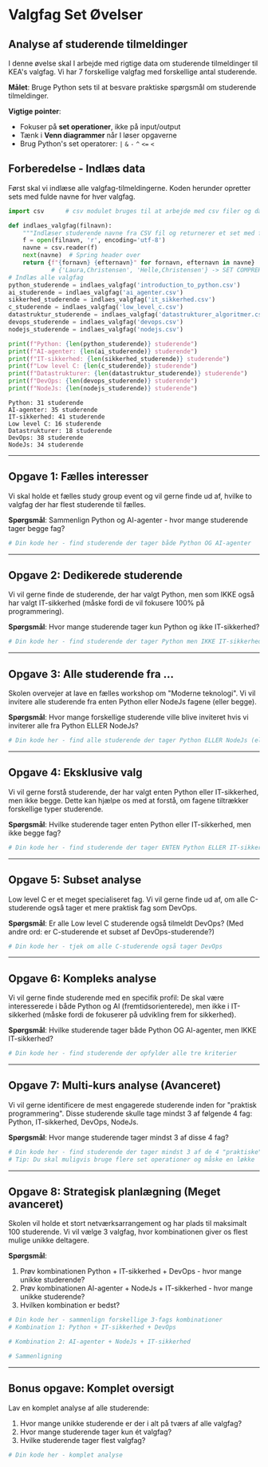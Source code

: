 # Valgfag Set Øvelser
## Analyse af studerende tilmeldinger

I denne øvelse skal I arbejde med rigtige data om studerende tilmeldinger til KEA's valgfag. Vi har 7 forskellige valgfag med forskellige antal studerende.

**Målet**: Bruge Python sets til at besvare praktiske spørgsmål om studerende tilmeldinger.

**Vigtige pointer**:
- Fokuser på **set operationer**, ikke på input/output
- Tænk i **Venn diagrammer** når I løser opgaverne
- Brug Python's set operatorer: `|` `&` `-` `^` `<=` `<`

## Forberedelse - Indlæs data

Først skal vi indlæse alle valgfag-tilmeldingerne. Koden herunder opretter sets med fulde navne for hver valgfag.


```python
import csv      # csv modulet bruges til at arbejde med csv filer og data

def indlaes_valgfag(filnavn):
    """Indlæser studerende navne fra CSV fil og returnerer et set med fulde navne"""
    f = open(filnavn, 'r', encoding='utf-8')
    navne = csv.reader(f)
    next(navne)  # Spring header over
    return {f"{fornavn} {efternavn}" for fornavn, efternavn in navne}
            # {'Laura,Christensen', 'Helle,Christensen'} -> SET COMPREHENSION
# Indlæs alle valgfag
python_studerende = indlaes_valgfag('introduction_to_python.csv')
ai_studerende = indlaes_valgfag('ai_agenter.csv')
sikkerhed_studerende = indlaes_valgfag('it_sikkerhed.csv')
c_studerende = indlaes_valgfag('low_level_c.csv')
datastruktur_studerende = indlaes_valgfag('datastrukturer_algoritmer.csv')
devops_studerende = indlaes_valgfag('devops.csv')
nodejs_studerende = indlaes_valgfag('nodejs.csv')

print(f"Python: {len(python_studerende)} studerende")
print(f"AI-agenter: {len(ai_studerende)} studerende")
print(f"IT-sikkerhed: {len(sikkerhed_studerende)} studerende")
print(f"Low level C: {len(c_studerende)} studerende")
print(f"Datastrukturer: {len(datastruktur_studerende)} studerende")
print(f"DevOps: {len(devops_studerende)} studerende")
print(f"NodeJs: {len(nodejs_studerende)} studerende")
```

    Python: 31 studerende
    AI-agenter: 35 studerende
    IT-sikkerhed: 41 studerende
    Low level C: 16 studerende
    Datastrukturer: 18 studerende
    DevOps: 38 studerende
    NodeJs: 34 studerende


---

## Opgave 1: Fælles interesser

Vi skal holde et fælles study group event og vil gerne finde ud af, hvilke to valgfag der har flest studerende til fælles.

**Spørgsmål**: Sammenlign Python og AI-agenter - hvor mange studerende tager begge fag?


```python
# Din kode her - find studerende der tager både Python OG AI-agenter

```

---

## Opgave 2: Dedikerede studerende

Vi vil gerne finde de studerende, der har valgt Python, men som IKKE også har valgt IT-sikkerhed (måske fordi de vil fokusere 100% på programmering).

**Spørgsmål**: Hvor mange studerende tager kun Python og ikke IT-sikkerhed?


```python
# Din kode her - find studerende der tager Python men IKKE IT-sikkerhed


```

---

## Opgave 3: Alle studerende fra ...

Skolen overvejer at lave en fælles workshop om "Moderne teknologi". Vi vil invitere alle studerende fra enten Python eller NodeJs fagene (eller begge).

**Spørgsmål**: Hvor mange forskellige studerende ville blive inviteret hvis vi inviterer alle fra Python ELLER NodeJs?


```python
# Din kode her - find alle studerende der tager Python ELLER NodeJs (eller begge) 


```

---

## Opgave 4: Eksklusive valg

Vi vil gerne forstå studerende, der har valgt enten Python eller IT-sikkerhed, men ikke begge. Dette kan hjælpe os med at forstå, om fagene tiltrækker forskellige typer studerende.

**Spørgsmål**: Hvilke studerende tager enten Python eller IT-sikkerhed, men ikke begge fag?


```python
# Din kode her - find studerende der tager ENTEN Python ELLER IT-sikkerhed (men ikke begge)


```

---

## Opgave 5: Subset analyse

Low level C er et meget specialiseret fag. Vi vil gerne finde ud af, om alle C-studerende også tager et mere praktisk fag som DevOps.

**Spørgsmål**: Er alle Low level C studerende også tilmeldt DevOps? (Med andre ord: er C-studerende et subset af DevOps-studerende?)


```python
# Din kode her - tjek om alle C-studerende også tager DevOps


```

---

## Opgave 6: Kompleks analyse

Vi vil gerne finde studerende med en specifik profil: De skal være interesserede i både Python og AI (fremtidsorienterede), men ikke i IT-sikkerhed (måske fordi de fokuserer på udvikling frem for sikkerhed).

**Spørgsmål**: Hvilke studerende tager både Python OG AI-agenter, men IKKE IT-sikkerhed?


```python
# Din kode her - find studerende der opfylder alle tre kriterier


```

---

## Opgave 7: Multi-kurs analyse (Avanceret)

Vi vil gerne identificere de mest engagerede studerende inden for "praktisk programmering". Disse studerende skulle tage mindst 3 af følgende 4 fag: Python, IT-sikkerhed, DevOps, NodeJs.

**Spørgsmål**: Hvor mange studerende tager mindst 3 af disse 4 fag?


```python
# Din kode her - find studerende der tager mindst 3 af de 4 "praktiske" fag
# Tip: Du skal muligvis bruge flere set operationer og måske en løkke


```

---

## Opgave 8: Strategisk planlægning (Meget avanceret)

Skolen vil holde et stort netværksarrangement og har plads til maksimalt 100 studerende. Vi vil vælge 3 valgfag, hvor kombinationen giver os flest mulige unikke deltagere.

**Spørgsmål**: 
1. Prøv kombinationen Python + IT-sikkerhed + DevOps - hvor mange unikke studerende?
2. Prøv kombinationen AI-agenter + NodeJs + IT-sikkerhed - hvor mange unikke studerende?
3. Hvilken kombination er bedst?


```python
# Din kode her - sammenlign forskellige 3-fags kombinationer
# Kombination 1: Python + IT-sikkerhed + DevOps

# Kombination 2: AI-agenter + NodeJs + IT-sikkerhed

# Sammenligning

```

---

## Bonus opgave: Komplet oversigt

Lav en komplet analyse af alle studerende:

1. Hvor mange unikke studerende er der i alt på tværs af alle valgfag?
2. Hvor mange studerende tager kun ét valgfag?
3. Hvilke studerende tager flest valgfag?


```python
# Din kode her - komplet analyse


```
